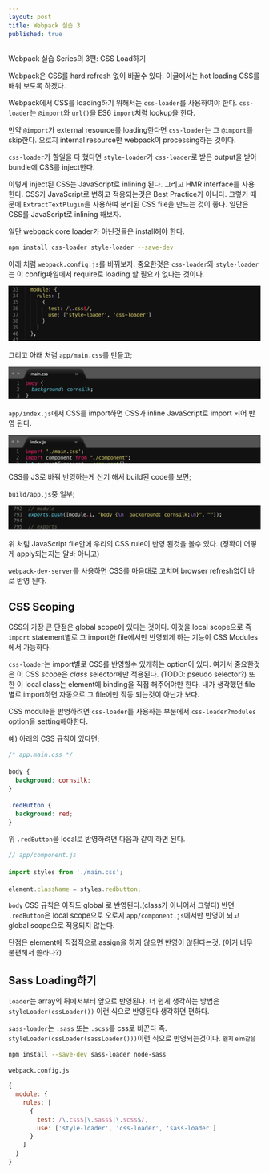 ```yaml
---
layout: post
title: Webpack 실습 3
published: true
---
```


Webpack 실습 Series의 3편: CSS Load하기

Webpack은 CSS를 hard refresh 없이 바꿀수 있다. 이글에서는 hot loading CSS를 배워 보도록 하겠다.

Webpack에서 CSS를 loading하기 위해서는 `css-loader`를 사용하여야 한다. `css-loader`는 `@import`와 `url()`을 ES6 `import`처럼 lookup을 한다.

만약 `@import`가 external resource를 loading한다면 `css-loader`는 그 `@import`를 skip한다. 오로지 internal resource만 webpack이 processing하는 것이다.

`css-loader`가 할일을 다 했다면 `style-loader`가 `css-loader`로 받은 output을 받아 bundle에 CSS를 inject한다.

이렇게 inject된 CSS는 JavaScript로 inlining 된다. 그리고 HMR interface를 사용한다. CSS가 JavaScript로 변하고 적용되는것은 Best Practice가 아니다. 그렇기 때문에 `ExtractTextPlugin`을 사용하여 분리된 CSS file을 만드는 것이 좋다. 일단은 CSS를 JavaScript로 inlining 해보자.

일단 webpack core loader가 아닌것들은 install해야 한다.

```bash
npm install css-loader style-loader --save-dev
```

아래 처럼 `webpack.config.js`를 바꿔보자. 중요한것은 `css-loader`와 `style-loader`는 이 config파일에서 require로 loading 할 필요가 없다는 것이다.

![module loader](/images/webpack2-module-loader.png)

그리고 아래 처럼 `app/main.css`를 만들고;

![main css](/images/webpack3-main-css.png)

`app/index.js`에서 CSS를 import하면 CSS가 inline JavaScript로 import 되어 반영 된다.

![import css](/images/webpack3-import-css.png)

CSS를 JS로 바꿔 반영하는게 신기 해서 build된 code를 보면;

`build/app.js`중 일부;

![build app](/images/webpack3-inline-css.png)

위 처럼 JavaScript file안에 우리의 CSS rule이 반영 된것을 볼수 있다. (정확이 어떻게 apply되는지는 알바 아니고)

`webpack-dev-server`를 사용하면 CSS를 마음대로 고치며 browser refresh없이 바로 반영 된다.


## CSS Scoping
CSS의 가장 큰 단점은 global scope에 있다는 것이다. 이것을 local scope으로 즉 `import` statement별로 그 import한 file에서만 반영되게 하는 기능이 CSS Modules에서 가능하다.

`css-loader`는 import별로 CSS를 반영할수 있게하는 option이 있다.
여기서 중요한것은 이 CSS scope은 *class* selector에만 적용된다.
(TODO: pseudo selector?)
또한 이 local class는 element에 binding을 직접 해주어야만 한다.
내가 생각했던 file별로 import하면 자동으로 그 file에만 작동 되는것이 아닌가 보다.

CSS module을 반영하려면 `css-loader`를 사용하는 부분에서 `css-loader?modules` option을 setting해야한다.

예) 아래의 CSS 규칙이 있다면;

```css
/* app.main.css */

body {
  background: cornsilk;
}

.redButton {
  background: red;
}
```

위 `.redButton`을 local로 반영하려면 다음과 같이 하면 된다.

```js
// app/component.js

import styles from './main.css';

element.className = styles.redbutton;
```

`body` CSS 규칙은 아직도 global 로 반영된다.(class가 아니어서 그렇다)
반면 `.redButton`은 local scope으로 오로지 `app/component.js`에서만 반영이 되고 global scope으로 적용되지 않는다.

단점은 element에 직접적으로 assign을 하지 않으면 반영이 않된다는것. (이거 너무 불편해서 쓸라나?)

## Sass Loading하기

`loader`는 array의 뒤에서부터 앞으로 반영된다.
더 쉽게 생각하는 방법은 `styleLoader(cssLoader())` 이런 식으로 반영된다 생각하면 편하다.

`sass-loader`는 `.sass` 또는 `.scss`를 css로 바꾼다 즉.
`styleLoader(cssLoader(sassLoader()))`이런 식으로 반영되는것이다. <small>왠지 elm같음</small>

```bash
npm install --save-dev sass-loader node-sass
```

`webpack.config.js`
```js
{
  module: {
    rules: [
      {
        test: /\.css$|\.sass$|\.scss$/,
        use: ['style-loader', 'css-loader', 'sass-loader']
      }
    ]
  }
}
```




